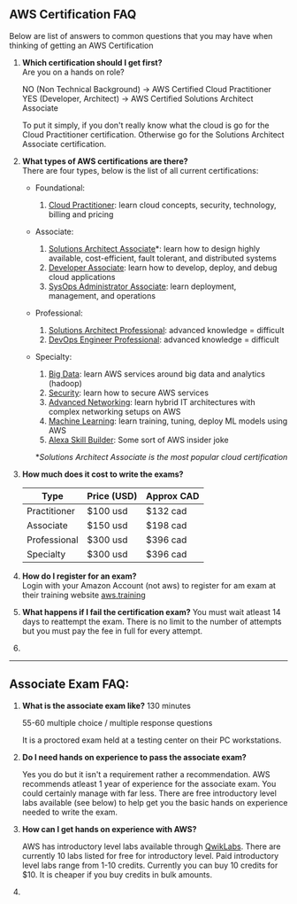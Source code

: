 ## AWS Certification FAQ 
Below are list of answers to common questions that you may have when thinking of getting an AWS Certification

1. <b>Which certification should I get first?</b> <br/>
    Are you on a hands on role?
    
    NO (Non Technical Background)    ->  AWS Certified Cloud Practitioner <br/>
    YES (Developer, Architect)      ->  AWS Certified Solutions Architect Associate <br/>

    To put it simply, if you don't really know what the cloud is go for the Cloud Practitioner certification. Otherwise go for the Solutions Architect Associate certification.

1. <b>What types of AWS certifications are there?</b> <br/>
There are four types, below is the list of all current certifications:
    - Foundational:
        1. <u>Cloud Practitioner</u>: learn cloud concepts, security, technology, billing and pricing
    - Associate:
        1. <u>Solutions Architect Associate</u>*: learn how to design highly available, cost-efficient, fault tolerant, and distributed systems
        1. <u>Developer Associate</u>: learn how to develop, deploy, and debug cloud applications
        1. <u>SysOps Administrator Associate</u>: learn deployment, management, and operations
    - Professional:
        1. <u>Solutions Architect Professional</u>: advanced knowledge = difficult
        1. <u>DevOps Engineer Professional</u>: advanced knowledge = difficult
    - Specialty:
        1. <u>Big Data</u>: learn AWS services around big data and analytics (hadoop)
        1. <u>Security</u>: learn how to secure AWS services
        1. <u>Advanced Networking</u>: learn hybrid IT architectures with complex networking setups on AWS
        1. <u>Machine Learning</u>: learn training, tuning, deploy ML models using AWS
        1. <u>Alexa Skill Builder</u>: Some sort of AWS insider joke

        *<i>Solutions Architect Associate is the most popular cloud certification</i>

1. <b>How much does it cost to write the exams?</b>
    <table>
    <thead>
    <tr>
    <th>Type</th>
    <th>Price (USD)</th>
    <th>Approx CAD</th>
    </tr>
    </thead>
    <tr>
    <td>Practitioner</td>
    <td>$100 usd</td>
    <td>$132 cad</td>
    </tr>
    <tr>
    <td>Associate</td>
    <td>$150 usd</td>
    <td>$198 cad</td>
    </tr>
    <tr>
    <td>Professional</td>
    <td>$300 usd</td>
    <td>$396 cad</td>
    </tr>
    <tr>
    <td>Specialty</td>
    <td>$300 usd</td>
    <td>$396 cad</td>
    </tr>
    </table>
1.  <b>How do I register for an exam?</b> <br/>
    Login with your Amazon Account (not aws) to register for am exam at their training website <a href="https://www.aws.training/Dashboard">aws.training</a>

1. <b>What happens if I fail the certification exam?</b>
    You must wait atleast 14 days to reattempt the exam. There is no limit to the number of attempts but you must pay the fee in full for every attempt. 
    
1. <b></b>

---

## Associate Exam FAQ:
1. <b>What is the associate exam like?</b>
    130 minutes

    55-60 multiple choice / multiple response questions
    
    It is a proctored exam held at a testing center on their PC workstations.

1. <b>Do I need hands on experience to pass the associate exam?</b>

    Yes you do but it isn't a requirement rather a recommendation. AWS recommends atleast 1 year of experience for the associate exam. You could certainly manage with far less. There are free introductory level labs available (see below) to help get you the basic hands on experience needed to write the exam.

1. <b>How can I get hands on experience with AWS?</b>

    AWS has introductory level labs available through <a href="https://amazon.qwiklabs.com/catalog?keywords=introduction%20to&ransack=true">QwikLabs</a>. There are currently 10 labs listed for free for introductory level. Paid introductory level labs range from 1-10 credits. Currently you can buy 10 credits for $10. It is cheaper if you buy credits in bulk amounts.

1.
